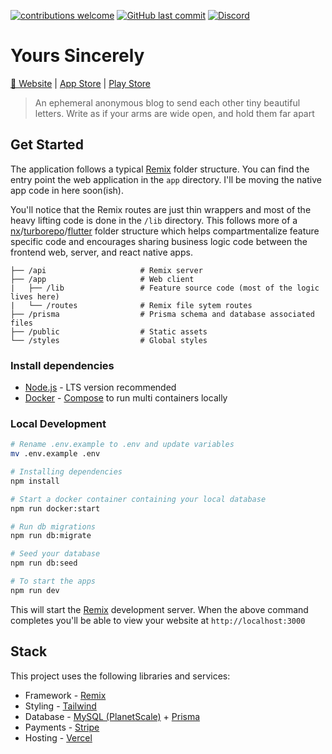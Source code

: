 [![contributions welcome](https://img.shields.io/badge/contributions-welcome-brightgreen.svg?style=flat)](https://github.com/kyh/yours-sincerely/issues)
[![GitHub last commit](https://img.shields.io/github/last-commit/kyh/yours-sincerely)](https://github.com/kyh/yours-sincerely)
[![Discord](https://img.shields.io/badge/Discord-Join%20Chat-%237289DA)](https://discord.gg/YtafKzR)

# Yours Sincerely

[🚀 Website](https://yourssincerely.org/) | [App Store](https://apps.apple.com/ag/app/yours-sincerely/id1510472230) | [Play Store](https://play.google.com/store/apps/details?id=com.kyh.yourssincerely)

> An ephemeral anonymous blog to send each other tiny beautiful letters. Write as if your arms are wide open, and hold them far apart

## Get Started

The application follows a typical [Remix](https://remix.run/docs/en/v1/tutorials/blog) folder structure. You can find the entry point the web application in the `app` directory. I'll be moving the native app code in here soon(ish).

You'll notice that the Remix routes are just thin wrappers and most of the heavy lifting code is done in the `/lib` directory. This follows more of a [nx](https://nx.dev/getting-started/intro)/[turborepo](https://turborepo.org/)/[flutter](https://flutter.dev/) folder structure which helps compartmentalize feature specific code and encourages sharing business logic code between the frontend web, server, and react native apps.

```
├── /api                     # Remix server
├── /app                     # Web client
|   ├── /lib                 # Feature source code (most of the logic lives here)
|   └── /routes              # Remix file sytem routes
├── /prisma                  # Prisma schema and database associated files
├── /public                  # Static assets
└── /styles                  # Global styles
```

### Install dependencies

- [Node.js](https://nodejs.org/en/) - LTS version recommended
- [Docker](https://www.docker.com/get-started) - [Compose](https://docs.docker.com/compose/) to run multi containers locally

### Local Development

```sh
# Rename .env.example to .env and update variables
mv .env.example .env

# Installing dependencies
npm install

# Start a docker container containing your local database
npm run docker:start

# Run db migrations
npm run db:migrate

# Seed your database
npm run db:seed

# To start the apps
npm run dev
```

This will start the [Remix](https://remix.run) development server. When the above command completes you'll be able to view your website at `http://localhost:3000`

## Stack

This project uses the following libraries and services:

- Framework - [Remix](https://remix.run)
- Styling - [Tailwind](https://tailwindcss.com)
- Database - [MySQL (PlanetScale)](https://planetscale.com/) + [Prisma](https://www.prisma.io/)
- Payments - [Stripe](https://stripe.com)
- Hosting - [Vercel](https://vercel.com)
